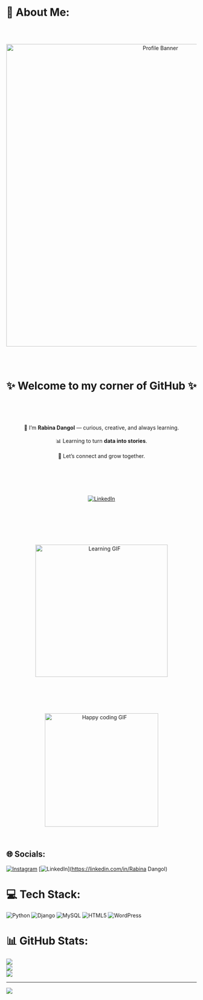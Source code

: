# 💫 About Me:
<!-- Profile Banner --><br><p align="center"><br>  <img src="C:\Users\LENOVO\Pictures\github_banner.png" alt="Profile Banner" width="800"/><br></p><br><br><h1 align="center">✨ Welcome to my corner of GitHub ✨</h1><br><br><p align="center"><br>🌼 I’m <b>Rabina Dangol</b> — curious, creative, and always learning.<br><br>📊 Learning to turn <b>data into stories</b>.<br><br>💬 Let’s connect and grow together.<br></p><br><br><p align="center"><br><a href="https://www.linkedin.com/in/rabina-dangol-71379a381?utm_source=share&utm_campaign=share_via&utm_content=profile&utm_medium=android_app" target="_blank"><br>  <img src="https://img.shields.io/badge/Connect%20on-LinkedIn-0077B5?style=for-the-badge&logo=linkedin&logoColor=white" alt="LinkedIn"/><br></a><br></p><br><br><!-- Animated GIF --><br><p align="center"><br>  <img src="[https://media.giphy.com/media/3o7aD2saalBwwftBIY/giphy.gif](https://media.giphy.com/media/v1.Y2lkPTc5MGI3NjExeG50ZXZqb2piNXJkczlzODcxOHhvZDExNXFrOGppamxjNHhlN3phdSZlcD12MV9naWZzX3NlYXJjaCZjdD1n/12FBrUdUj7ZkuzyI8G/giphy.gif)" alt="Learning GIF" width="350"/><br></p><br><br><!--Optional: fun closing GIF --><br><p align="center"><br>  <img src="[https://media.giphy.com/media/l0MYt5jPR6QX5pnqM/giphy.gif](https://media.giphy.com/media/v1.Y2lkPTc5MGI3NjExeG50ZXZqb2piNXJkczlzODcxOHhvZDExNXFrOGppamxjNHhlN3phdSZlcD12MV9naWZzX3NlYXJjaCZjdD1n/LXoFuds81sEDJkUDkf/giphy.gif)" alt="Happy coding GIF" width="300"/><br></p><br>


## 🌐 Socials:
[![Instagram](https://img.shields.io/badge/Instagram-%23E4405F.svg?logo=Instagram&logoColor=white)](https://instagram.com/seuls_les_braves) [![LinkedIn](https://img.shields.io/badge/LinkedIn-%230077B5.svg?logo=linkedin&logoColor=white)](https://linkedin.com/in/Rabina Dangol) 

# 💻 Tech Stack:
![Python](https://img.shields.io/badge/python-3670A0?style=plastic&logo=python&logoColor=ffdd54) ![Django](https://img.shields.io/badge/django-%23092E20.svg?style=plastic&logo=django&logoColor=white) ![MySQL](https://img.shields.io/badge/mysql-4479A1.svg?style=plastic&logo=mysql&logoColor=white) ![HTML5](https://img.shields.io/badge/html5-%23E34F26.svg?style=plastic&logo=html5&logoColor=white) ![WordPress](https://img.shields.io/badge/WordPress-%23117AC9.svg?style=plastic&logo=WordPress&logoColor=white)
# 📊 GitHub Stats:
![](https://github-readme-stats.vercel.app/api?username=seulslesbraves&theme=dark&hide_border=false&include_all_commits=false&count_private=false)<br/>
![](https://nirzak-streak-stats.vercel.app/?user=seulslesbraves&theme=dark&hide_border=false)<br/>
![](https://github-readme-stats.vercel.app/api/top-langs/?username=seulslesbraves&theme=dark&hide_border=false&include_all_commits=false&count_private=false&layout=compact)

---
[![](https://visitcount.itsvg.in/api?id=seulslesbraves&icon=0&color=0)](https://visitcount.itsvg.in)

<!-- Proudly created with GPRM ( https://gprm.itsvg.in ) -->

